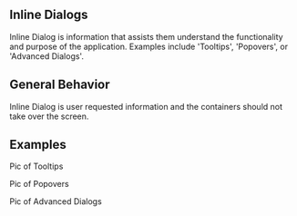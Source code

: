 ## Inline Dialogs
Inline Dialog is information that assists them understand the functionality and purpose of the application. Examples include 'Tooltips', 'Popovers', or 'Advanced Dialogs'.

## General Behavior
Inline Dialog is user requested information and the containers should not take over the screen.

## Examples
Pic of Tooltips

Pic of Popovers

Pic of Advanced Dialogs
